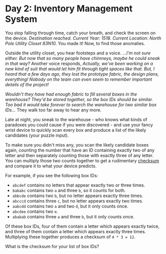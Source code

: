 # Day 2: Inventory Management System

You stop falling through time, catch your breath, and check the screen on the
device. _Destination reached. Current Year: 1518. Current Location: North Pole
Utility Closet 83N10._ You made it! Now, to find those anomalies.

Outside the utility closet, you hear footsteps and a voice. _...I'm not sure
either. But now that so many people have chimneys, maybe he could sneak in that
way?_ Another voice responds, _Actually, we've been working on a new kind of
suit that would let him fit through tight spaces like that. But, I heard that a
few days ago, they lost the prototype fabric, the design plans, everything!
Nobody on the team can even seem to remember important details of the project!_

_Wouldn't they have had enough fabric to fill several boxes in the warehouse?
They'd be stored together, so the box IDs should be similar. Too bad it would
take forever to search the warehouse for two similar box IDs..._ They walk too
far away to hear any more.

Late at night, you sneak to the warehouse - who knows what kinds of paradoxes
you could cause if you were discovered - and use your fancy wrist device to
quickly scan every box and produce a list of the likely candidates (your puzzle
input).

To make sure you didn't miss any, you scan the likely candidate boxes again,
counting the number that have an ID containing exactly two of any letter and
then separately counting those with exactly three of any letter. You can
multiply those two counts together to get a rudimentary
[checksum](https://en.wikipedia.org/wiki/Checksum) and compare it to what your
device predicts.

For example, if you see the following box IDs:
- `abcdef` contains no letters that appear exactly two or three times.
- `bababc` contains two `a` and three `b`, so it counts for both.
- `abbcde` contains two `b`, but no letter appears exactly three times.
- `abcccd` contains three `c`, but no letter appears exactly two times.
- `aabcdd` contains two `a` and two `d`, but it only counts once.
- `abcdee` contains two `e`.
- `ababab` contains three `a` and three `b`, but it only counts once.

Of these box IDs, four of them contain a letter which appears exactly twice, and
three of them contain a letter which appears exactly three times. Multiplying
these together produces a checksum of `4 * 3 = 12`.

What is the checksum for your list of box IDs?
